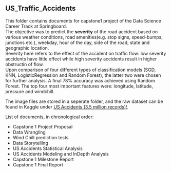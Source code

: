 ## US_Traffic_Accidents
This folder contains documents for capstone1 project of the Data Science Career Track at Springboard.<br>
The objective was to predict the **severity** of the road accident based on various weather conditions, road amenities(e.g. stop signs, speed-bumps, junctions etc.), weekday, hour of the day, side of the road, state and geographic location.<br> 
Severity here refers to the effect of the accident on traffic flow: low severity accidents have little effect while high severity accidents result in higher obstructin of flow.<br>
Upon comparison of four different types of classification models (SGD, KNN, LogisticRegression and Random Forest), the latter two were chosen for further analysis. A final 78% accuracy was achieved using Random Forest. The top four most important features were: longitude, latitude, pressure and windchill.<br> 

The image files are stored in a seperate folder, and the raw dataset can be found in Kaggle under [US Accidents (3.5 million records)!](https://www.kaggle.com/sobhanmoosavi/us-accidents).<br>

List of documents, in chronological order:
- Capstone 1 Project Proposal
- Data Wrangling
- Wind Chill prediction tests
- Data Storytelling
- US Accidents Statistical Analysis
- US Accidents Modeling and InDepth Analysis
- Capstone 1 Milestone Report
- Capstone 1 Final Report

